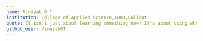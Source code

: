 ```yaml
---
name: Vinayak G T
institution: College of Applied Science,IHRD,Calicut  
quote: It isn't just about learning something new! It's about using where it is matters!
github_user: VinayakGT
---
```

